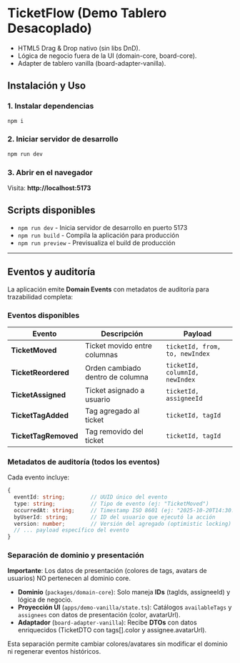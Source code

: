 # TicketFlow (Demo Tablero Desacoplado)
- HTML5 Drag & Drop nativo (sin libs DnD).
- Lógica de negocio fuera de la UI (domain-core, board-core).
- Adapter de tablero vanilla (board-adapter-vanilla).

## Instalación y Uso

### 1. Instalar dependencias
```bash
npm i
```

### 2. Iniciar servidor de desarrollo
```bash
npm run dev
```

### 3. Abrir en el navegador
Visita: **http://localhost:5173**

## Scripts disponibles
- `npm run dev` - Inicia servidor de desarrollo en puerto 5173
- `npm run build` - Compila la aplicación para producción
- `npm run preview` - Previsualiza el build de producción

---

## Eventos y auditoría

La aplicación emite **Domain Events** con metadatos de auditoría para trazabilidad completa:

### Eventos disponibles

| Evento | Descripción | Payload |
|--------|-------------|---------|
| **TicketMoved** | Ticket movido entre columnas | `ticketId, from, to, newIndex` |
| **TicketReordered** | Orden cambiado dentro de columna | `ticketId, columnId, newIndex` |
| **TicketAssigned** | Ticket asignado a usuario | `ticketId, assigneeId` |
| **TicketTagAdded** | Tag agregado al ticket | `ticketId, tagId` |
| **TicketTagRemoved** | Tag removido del ticket | `ticketId, tagId` |

### Metadatos de auditoría (todos los eventos)

Cada evento incluye:
```typescript
{
  eventId: string;        // UUID único del evento
  type: string;           // Tipo de evento (ej: "TicketMoved")
  occurredAt: string;     // Timestamp ISO 8601 (ej: "2025-10-20T14:30:00.000Z")
  byUserId: string;       // ID del usuario que ejecutó la acción
  version: number;        // Versión del agregado (optimistic locking)
  // ... payload específico del evento
}
```

### Separación de dominio y presentación

**Importante**: Los datos de presentación (colores de tags, avatars de usuarios) NO pertenecen al dominio core.

- **Dominio** (`packages/domain-core`): Solo maneja **IDs** (tagIds, assigneeId) y lógica de negocio.
- **Proyección UI** (`apps/demo-vanilla/state.ts`): Catálogos `availableTags` y `assignees` con datos de presentación (color, avatarUrl).
- **Adaptador** (`board-adapter-vanilla`): Recibe **DTOs** con datos enriquecidos (TicketDTO con tags[].color y assignee.avatarUrl).

Esta separación permite cambiar colores/avatares sin modificar el dominio ni regenerar eventos históricos.

